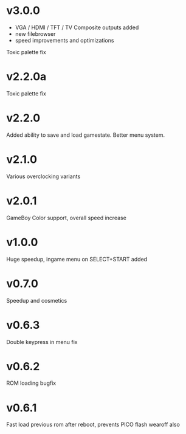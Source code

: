 # v3.0.0
- VGA / HDMI / TFT / TV Composite outputs added
- new filebrowser
- speed improvements and optimizations

Toxic palette fix

# v2.2.0a

Toxic palette fix

# v2.2.0

Added ability to save and load gamestate. Better menu system.


# v2.1.0

Various overclocking variants

# v2.0.1

GameBoy Color support, overall speed increase

# v1.0.0

Huge speedup, ingame menu on SELECT+START added

# v0.7.0

Speedup and cosmetics

# v0.6.3

Double keypress in menu fix

# v0.6.2

ROM loading bugfix


# v0.6.1

Fast load previous rom after reboot, prevents PICO flash wearoff also
